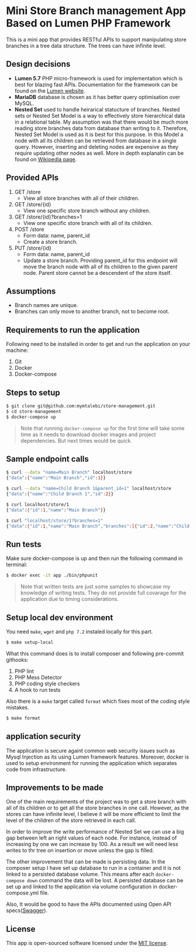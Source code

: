 # Mini Store Branch management App Based on Lumen PHP Framework


This is a mini app that provides RESTful APIs to support manipulating store branches in a tree data structure. The trees can have infinite level.


## Design decisions
* **Lumen 5.7** PHP micro-framework is used for implementation which is best for blazing fast APIs. Documentation for the framework can be found on the [Lumen website](https://lumen.laravel.com/docs).
* **MariaDB** database is chosen as it has better query optimisation over MySQL.
* **Nested Set** used to handle heirarical statucture of branches. Nested sets or Nested Set Model is a way to effectively store hierarchical data in a relational table. My assumption was that there would be much more reading store branches data from database than writing to it. Therefore, Nested Set Model is used as it is best for this purpose. In this Model a node with all its children can be retrieved from database in a single query. However, inserting and deleting nodes are expensive as they require updating other nodes as well. More in depth explanatin can be found on [Wikipedia page](https://en.wikipedia.org/wiki/Nested_set_model).


## Provided APIs
1. GET /store
   * View all store branches with all of their children.
2. GET /store/{id}
   * View one specific store branch without any children.
3. GET /store/{id}?branches=1
   * View one specific store branch with all of its children.
4. POST /store
   * Form data: name, parent_id
   * Create a store branch.
5. PUT /store/{id}
   * Form data: name, parent_id
   * Update a store branch. Providing parent_id for this endpoint will move the branch node with all of its children to the given parent node. Parent store cannot be a descendent of the store itself.


## Assumptions
* Branch names are unique.
* Branches can only move to another branch, not to become root.


## Requirements to run the application
Following need to be installed in order to get and run the application on your machine:
1. Git
2. Docker
3. Docker-compose


## Steps to setup
```bash
$ git clone git@github.com:mymtalebi/store-management.git
$ cd store-management
$ docker-compose up
```


> Note that running `docker-compose up` for the first time will take some time as it needs to download docker images and project dependencies. But next times would be quick.


## Sample endpoint calls
```bash
$ curl --data "name=Main Branch" localhost/store
{"data":{"name":"Main Branch","id":1}}

$ curl --data "name=Child Branch 1&parent_id=1" localhost/store
{"data":{"name":"Child Branch 1","id":2}}

$ curl localhost/store/1
{"data":{"id":1,"name":"Main Branch"}}

$ curl "localhost/store/1?branches=1"
{"data":{"id":1,"name":"Main Branch","branches":[{"id":2,"name":"Child Branch 1","branches":[]}]}}
```

## Run tests
Make sure docker-compose is up and then run the following command in terminal:
```bash
$ docker exec -it app ./bin/phpunit
```

> Note that written tests are just some samples to showcase my knowledge of writing tests. They do not provide full covarage for the application due to timing considerations.


## Setup local dev environment
You need `make`, `wget` and `php 7.2` instaled locally for this part.

```bash
$ make setup-local
```
What this command does is to install composer and following pre-commit githooks:
1. PHP lint
2. PHP Mess Detector
3. PHP coding style checkers
4. A hook to run tests

Also there is a `make` target called `format` which fixes most of the coding style mistakes.
```bash
$ make format
```


## application security
The application is secure againt common web security issues such as Mysql Injection as its using Lumen framework features. Moreover, docker is used to setup environment for running the application which separates code from infrastructure.

## Improvements to be made
One of the main requirements of the project was to get a store branch with all of its children or to get all the store branches in one call. However, as the stores can have infinite level, I believe it will be more efficient to limit the level of the children of the store retrieved in each call.

In order to improve the write performance of Nested Set we can use a big gap between left an right values of each node. For instance, instead of increasing by one we can increase by 100. As a result we will need less writes to thr tree on insertion or move unless the gap is filled.

The other improvement that can be made is persisting data. In the composer setup I have set up database to run in a container and it is not linked to a persisted database volume. This means after each `docker-compose down` command the data will be lost. A persisted database can be set up and linked to the application via volume configuration in docker-compose.yml file.

Also, It would be good to have the APIs documented using Open API specs([Swagger](https://swagger.io)).

## License

This app is open-sourced software licensed under the [MIT license](https://opensource.org/licenses/MIT).
